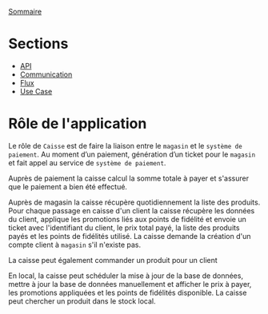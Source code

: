 [Sommaire](https://ursi-2020.github.io/Documentation/)

# Sections

* [API](api.md)
* [Communication](communication.md)
* [Flux](flux.md)
* [Use Case](use-case.md)

# Rôle de l'application

Le rôle de `Caisse` est de faire la liaison entre le `magasin` et le `système de paiement`. 
Au moment d’un paiement, génération d’un ticket pour le `magasin` et fait appel au service de `système de paiement`.

Auprès de paiement la caisse calcul la somme totale à payer et s'assurer que le paiement a bien été effectué.

Auprès de magasin la caisse récupère quotidiennement la liste des produits.
Pour chaque passage en caisse d'un client la caisse récupère les données du client, applique les promotions liés aux points de fidélité et envoie un ticket avec l'identifiant du client, le prix total payé, la liste des produits payés et les points de fidélités utilisé.
La caisse demande la création d'un compte client à `magasin` s'il n'existe pas.

La caisse peut également commander un produit pour un client

En local, la caisse peut schéduler la mise à jour de la base de données, mettre à jour la base de données manuellement et afficher le prix à payer, les promotions appliquées et les points de fidélités disponible.
La caisse peut chercher un produit dans le stock local.
